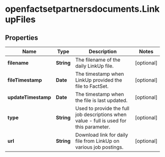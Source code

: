 # openfactsetpartnersdocuments.LinkupFiles

## Properties

Name | Type | Description | Notes
------------ | ------------- | ------------- | -------------
**filename** | **String** | The filename of the daily LinkUp file. | [optional] 
**fileTimestamp** | **Date** | The timestamp when LinkUp provided the file to FactSet. | [optional] 
**updateTimestamp** | **Date** | The timestamp when the file is last updated. | [optional] 
**type** | **String** | Used to provide the full job descriptions when value - full is used for this parameter. | [optional] 
**url** | **String** | Download link for daily file from LinkUp on various job postings. | [optional] 


